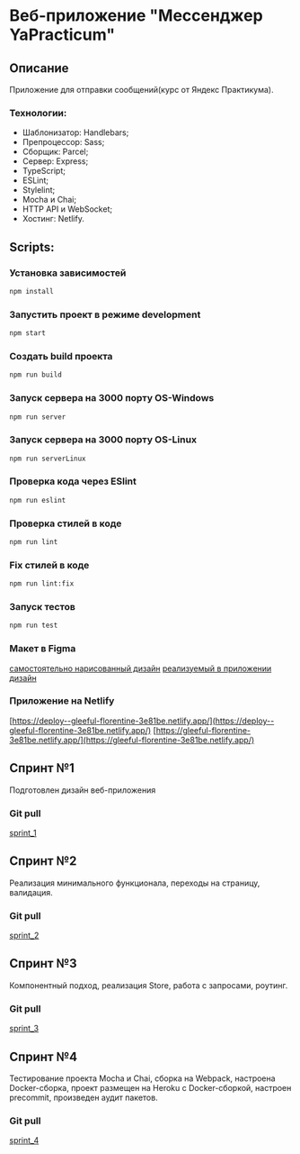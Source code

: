# Веб-приложение "Мессенджер YaPracticum"
## Описание
Приложение для отправки сообщений(курс от Яндекс Практикума).

### Технологии:
* Шаблонизатор: Handlebars;
* Препроцессор: Sass;
* Сборщик: Parcel;
* Сервер: Express;
* TypeScript;
* ESLint;
* Stylelint;
* Mocha и Chai;
* HTTP API и WebSocket;
* Хостинг: Netlify.

## Scripts:
### Установка зависимостей
```bash
npm install
```
### Запустить проект в режиме development
```bash
npm start
```
### Создать build проекта
```bash
npm run build
```
### Запуск сервера на 3000 порту OS-Windows
```bash
npm run server
```
### Запуск сервера на 3000 порту OS-Linux
```bash
npm run serverLinux
```
### Проверка кода через ESlint
```bash
npm run eslint
```
### Проверка стилей в коде
```bash
npm run lint
```
### Fix стилей в коде
```bash
npm run lint:fix
```
### Запуск тестов
```bash
npm run test
```

### Макет в Figma
[самостоятельно нарисованный дизайн](https://www.figma.com/file/AvcR3moKwnmEuGiKW3h3vb/YA?node-id=0%3A1)
[реализуемый в приложении дизайн](https://www.figma.com/file/24EUnEHGEDNLdOcxg7ULwV/Chat?node-id=0%3A1)

### Приложение на Netlify
[https://deploy--gleeful-florentine-3e81be.netlify.app/](https://deploy--gleeful-florentine-3e81be.netlify.app/)
[https://gleeful-florentine-3e81be.netlify.app/](https://gleeful-florentine-3e81be.netlify.app/)

## Спринт №1
Подготовлен дизайн веб-приложения
### Git pull
[sprint_1](https://github.com/aranion/middle.messenger.praktikum.yandex/pull/1)

## Спринт №2
Реализация минимального функционала, переходы на страницу, валидация.
### Git pull
[sprint_2](https://github.com/aranion/middle.messenger.praktikum.yandex/pull/5)

## Спринт №3
Компонентный подход, реализация Store, работа с запросами, роутинг.
### Git pull
[sprint_3](https://github.com/aranion/middle.messenger.praktikum.yandex/pull/7)

## Спринт №4
Тестирование проекта Mocha и Chai, сборка на Webpack, настроена Docker-сборка, проект размещен на Heroku с Docker-сборкой,
настроен precommit, произведен аудит пакетов.
### Git pull
[sprint_4](https://github.com/aranion/middle.messenger.praktikum.yandex/pull/8)